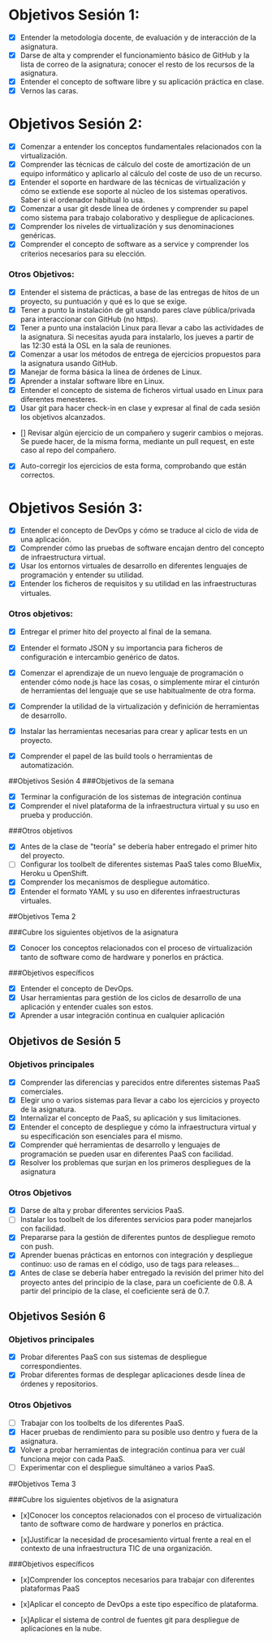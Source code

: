 # Objetivos Sesión 1:

- [x] Entender la metodología docente, de evaluación y de interacción de la asignatura.
- [x] Darse de alta y comprender el funcionamiento básico de GitHub y la lista de correo de la asignatura; conocer el resto de los recursos de la asignatura.
- [x] Entender el concepto de software libre y su aplicación práctica en clase.
- [x] Vernos las caras.

# Objetivos Sesión 2:

- [x] Comenzar a entender los conceptos fundamentales relacionados con la virtualización.
- [x] Comprender las técnicas de cálculo del coste de amortización de un equipo informático y aplicarlo al cálculo del coste de uso de un recurso.
- [x] Entender el soporte en hardware de las técnicas de virtualización y cómo se extiende ese soporte al núcleo de los sistemas operativos. Saber si el ordenador habitual lo usa.
- [x] Comenzar a usar git desde línea de órdenes y comprender su papel como sistema para trabajo colaborativo y despliegue de aplicaciones.
- [x] Comprender los niveles de virtualización y sus denominaciones genéricas.
- [x] Comprender el concepto de software as a service y comprender los criterios necesarios para su elección.

### Otros Objetivos:

- [x]    Entender el sistema de prácticas, a base de las entregas de hitos de un proyecto, su puntuación y qué es lo que se exige.
- [x]    Tener a punto la instalación de git usando pares clave pública/privada para interaccionar con GitHub (no https).
- [x]    Tener a punto una instalación Linux para llevar a cabo las actividades de la asignatura. Si necesitas ayuda para instalarlo, los jueves a partir de las 12:30 está la OSL en la sala de reuniones.
- [x]    Comenzar a usar los métodos de entrega de ejercicios propuestos para la asignatura usando GitHub.
- [x]    Manejar de forma básica la línea de órdenes de Linux.
- [x]    Aprender a instalar software libre en Linux.
- [x]    Entender el concepto de sistema de ficheros virtual usado en Linux para diferentes menesteres.
- [x]    Usar git para hacer check-in en clase y expresar al final de cada sesión los objetivos alcanzados.
- []    Revisar algún ejercicio de un compañero y sugerir cambios o mejoras. Se puede hacer, de la misma forma, mediante un pull request, en este caso al repo del compañero.
- [x]    Auto-corregir los ejercicios de esta forma, comprobando que están correctos.

# Objetivos Sesión 3:

- [x]    Entender el concepto de DevOps y cómo se traduce al ciclo de vida de una aplicación.
- [x]    Comprender cómo las pruebas de software encajan dentro del concepto de infraestructura virtual.
- [x]    Usar los entornos virtuales de desarrollo en diferentes lenguajes de programación y entender su utilidad.
- [x]    Entender los ficheros de requisitos y su utilidad en las infraestructuras virtuales.

### Otros objetivos:

- [x]    Entregar el primer hito del proyecto al final de la semana.
- [x]    Entender el formato JSON y su importancia para ficheros de configuración e intercambio genérico de datos. 
- [x]    Comenzar el aprendizaje de un nuevo lenguaje de programación o entender cómo node.js hace las cosas, o simplemente mirar el cinturón de herramientas del lenguaje que se use habitualmente de otra forma.
- [x]    Comprender la utilidad de la virtualización y definición de herramientas de desarrollo.
- [x]    Instalar las herramientas necesarias para crear y aplicar tests en un proyecto.
- [x]    Comprender el papel de las build tools o herramientas de automatización.


##Objetivos Sesión 4 
###Objetivos de la semana

- [x] Terminar la configuración de los sistemas de integración continua
- [x] Comprender el nivel plataforma de la infraestructura virtual y su uso en prueba y producción.

###Otros objetivos

- [x] Antes de la clase de "teoría" se debería haber entregado el primer hito del proyecto.
- [ ] Configurar los toolbelt de diferentes sistemas PaaS tales como BlueMix, Heroku u OpenShift.
- [x] Comprender los mecanismos de despliegue automático.
- [x] Entender el formato YAML y su uso en diferentes infraestructuras virtuales. 

##Objetivos Tema 2

###Cubre los siguientes objetivos de la asignatura

- [x] Conocer los conceptos relacionados con el proceso de virtualización tanto de software como de hardware y ponerlos en práctica.

###Objetivos específicos

- [x] Entender el concepto de DevOps.
- [x] Usar herramientas para gestión de los ciclos de desarrollo de una aplicación y entender cuales son estos.
- [x] Aprender a usar integración continua en cualquier aplicación

## Objetivos de Sesión 5
### Objetivos principales

- [x] Comprender las diferencias y parecidos entre diferentes sistemas PaaS comerciales.
- [x] Elegir uno o varios sistemas para llevar a cabo los ejercicios y proyecto de la asignatura.
- [x] Internalizar el concepto de PaaS, su aplicación y sus limitaciones.
- [x] Entender el concepto de despliegue y cómo la infraestructura virtual y su especificación son esenciales para el mismo.
- [x] Comprender qué herramientas de desarrollo y lenguajes de programación se pueden usar en diferentes PaaS con facilidad.
- [x] Resolver los problemas que surjan en los primeros despliegues de la asignatura

### Otros Objetivos
- [x] Darse de alta y probar diferentes servicios PaaS.
- [ ] Instalar los toolbelt de los diferentes servicios para poder manejarlos con facilidad.
- [x] Prepararse para la gestión de diferentes puntos de despliegue remoto con push.
- [x] Aprender buenas prácticas en entornos con integración y despliegue continuo: uso de ramas en el código, uso de tags para releases...
- [x] Antes de clase se debería haber entregado la revisión del primer hito del proyecto antes del principio de la clase, para un coeficiente de 0.8. A partir del principio de la clase, el coeficiente será de 0.7.

## Objetivos Sesión 6
### Objetivos principales

- [x] Probar diferentes PaaS con sus sistemas de despliegue correspondientes.
- [x] Probar diferentes formas de desplegar aplicaciones desde línea de órdenes y repositorios.

### Otros Objetivos

- [ ] Trabajar con los toolbelts de los diferentes PaaS.
- [x] Hacer pruebas de rendimiento para su posible uso dentro y fuera de la asignatura.
- [x] Volver a probar herramientas de integración continua para ver cuál funciona mejor con cada PaaS.
- [ ] Experimentar con el despliegue simultáneo a varios PaaS.

##Objetivos Tema 3

###Cubre los siguientes objetivos de la asignatura
- [x]Conocer los conceptos relacionados con el proceso de virtualización tanto de software como de hardware y ponerlos en práctica.

- [x]Justificar la necesidad de procesamiento virtual frente a real en el contexto de una infraestructura TIC de una organización.

###Objetivos específicos

- [x]Comprender los conceptos necesarios para trabajar con diferentes plataformas PaaS

- [x]Aplicar el concepto de DevOps a este tipo específico de plataforma.

- [x]Aplicar el sistema de control de fuentes git para despliegue de aplicaciones en la nube.











